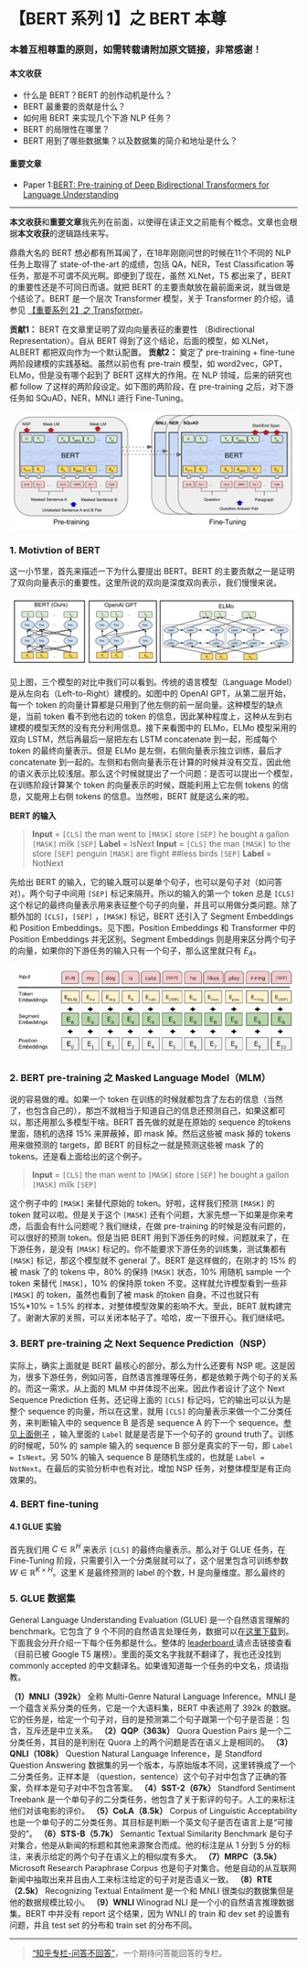 
# 【BERT 系列 1】之 BERT 本尊

### 本着互相尊重的原则，如需转载请附加原文链接，非常感谢！


#### 本文收获
* 什么是 BERT？BERT 的创作动机是什么？
* BERT 最重要的贡献是什么？
* 如何用 BERT 来实现几个下游 NLP 任务？
* BERT 的局限性在哪里？
* BERT 用到了哪些数据集？以及数据集的简介和地址是什么？

#### 重要文章
* <span id = "paper1">Paper 1</span>:[BERT: Pre-training of Deep Bidirectional Transformers for Language Understanding](https://arxiv.org/pdf/1810.04805.pdf)
---
**本文收获**和**重要文章**我先列在前面，以使得在读正文之前能有个概念。文章也会根据**本文收获**的逻辑路线来写。

鼎鼎大名的 BERT 想必都有所耳闻了，在18年刚刚问世的时候在11个不同的 NLP 任务上取得了 state-of-the-art 的成绩，包括 QA，NER，Test Classification 等任务，那是不可谓不风光啊。即便到了现在，虽然 XLNet，T5 都出来了，BERT 的重要性还是不可同日而语。就把 BERT 的主要贡献放在最前面来说，就当做是个结论了。BERT 是一个层次 Transformer 模型，关于 Transformer 的介绍，请参见 [【重要系列 2】之 Transformer](https://zhuanlan.zhihu.com/p/93488997)。

**贡献1：** BERT 在文章里证明了双向向量表征的重要性 （Bidirectional Representation）。自从 BERT 得到了这个结论，后面的模型，如 XLNet，ALBERT 都把双向作为一个默认配置。
**贡献2：** 奠定了 pre-training + fine-tune 两阶段建模的实践基础。虽然以前也有 pre-train 模型，如 word2vec，GPT，ELMo，但是没有哪个起到了 BERT 这样大的作用。在 NLP 领域，后来的研究也都 follow 了这样的两阶段设定。如下图的两阶段，在 pre-training 之后，对下游任务如 SQuAD，NER，MNLI 进行 Fine-Tuning。

![](https://github.com/tonywenuon/posters/blob/master/images/bert1/2stages.png?raw=true)

### 1. Motivtion of BERT
这一小节里，首先来描述一下为什么要提出 BERT。BERT 的主要贡献之一是证明了双向向量表示的重要性。这里所说的双向是深度双向表示，我们慢慢来说。

![](https://github.com/tonywenuon/posters/blob/master/images/bert1/3models.png?raw=true)

见上图，三个模型的对比中我们可以看到。传统的语言模型（Language Model）是从左向右（Left-to-Right）建模的。如图中的 OpenAI GPT，从第二层开始，每一个 token 的向量计算都是只用到了他左侧的前一层向量。这种模型的缺点是，当前 token 看不到他右边的 token 的信息，因此某种程度上，这种从左到右建模的模型天然的没有充分利用信息。接下来看图中的 ELMo，ELMo 模型采用的双向 LSTM，然后再最后一层把左右 LSTM concatenate 到一起，形成每个 token 的最终向量表示。但是 ELMo 是左侧，右侧向量表示独立训练，最后才 concatenate 到一起的。左侧和右侧向量表示在计算的时候并没有交互，因此他的语义表示比较浅层。那么这个时候就提出了一个问题：是否可以提出一个模型，在训练阶段计算某个 token 的向量表示的时候，既能利用上它左侧 tokens 的信息，又能用上右侧 tokens 的信息。当然啦，BERT 就是这么来的啦。

<span id = "bert_input">**BERT 的输入**</span> 

> **Input** = `[CLS]` the man went to `[MASK]` store `[SEP]` he bought a gallon `[MASK]` milk `[SEP]`
> **Label** = IsNext
> **Input** = `[CLS]` the man `[MASK]` to the store `[SEP]` penguin `[MASK]` are flight ##less birds `[SEP]`
> **Label** = NotNext

先给出 BERT 的输入，它的输入既可以是单个句子，也可以是句子对（如问答对）。两个句子中间用 `[SEP]` 标记来隔开。所以的输入的第一个 token 总是 `[CLS]` 这个标记的最终向量表示用来表征整个句子的向量，并且可以用做分类问题。除了额外加的 `[CLS]`，`[SEP]` ，`[MASK]` 标记，BERT 还引入了 Segment Embeddings 和 Position Embeddings。见下图，Position Embeddings 和 Transformer 中的 Position Embeddings 并无区别。Segment Embeddings 则是用来区分两个句子的向量，如果你的下游任务的输入只有一个句子，那么这里就只有 $E_A$。

![](https://github.com/tonywenuon/posters/blob/master/images/bert1/bert_embedding.png?raw=true)

### 2. BERT pre-training 之 Masked Language Model（MLM）
说的容易做的难。如果一个 token 在训练的时候就都包含了左右的信息（当然了，也包含自己的），那岂不就相当于知道自己的信息还预测自己，如果这都可以，那还用那么多模型干啥。BERT 首先做的就是在原始的 sequence 的tokens 里面，随机的选择 15% 来屏蔽掉，即 mask 掉。然后这些被 mask 掉的 tokens 用来做预测的 targets，即 BERT 的目标之一就是预测这些被 mask 了的 tokens。还是看上面给出的这个例子。


> **Input** = `[CLS]` the man went to `[MASK]` store `[SEP]` he bought a gallon `[MASK]` milk `[SEP]`


这个例子中的 `[MASK]` 来替代原始的 token。好啦，这样我们预测 `[MASK]` 的 token 就可以啦。但是关于这个 `[MASK]` 还有个问题，大家先想一下如果是你来考虑，后面会有什么问题呢？我们继续，在做 pre-training 的时候是没有问题的，可以很好的预测 token。但是当把 BERT 用到下游任务的时候，问题就来了，在下游任务，是没有 `[MASK]` 标记的。你不能要求下游任务的训练集，测试集都有 `[MASK]` 标记，那这个模型就不 general 了。BERT 是这样做的，在刚才的 15% 的被 mask 了的 tokens 中，80% 的保持 `[MASK]` 状态，10% 用随机 sample 一个 token 来替代 `[MASK]`，10% 的保持原 token 不变。这样就允许模型看到一些非 `[MASK]` 的 token，虽然也看到了被 mask 的token 自身。不过也就只有 15%*10% = 1.5% 的样本，对整体模型效果的影响不大。至此，BERT 就构建完了。谢谢大家的关照，可以关闭本帖子了。哈哈，皮一下很开心。我们继续吧。


### 3. BERT pre-training 之 Next Sequence Prediction（NSP）
实际上，确实上面就是 BERT 最核心的部分。那么为什么还要有 NSP 呢。这是因为，很多下游任务，例如问答，自然语言推理等任务，都是依赖于两个句子的关系的。而这一需求，从上面的 MLM 中并体现不出来。因此作者设计了这个 Next Sequence Prediction 任务。还记得上面的 `[CLS]` 标记吗，它的输出可以认为是整个 sequence 的向量，所以在这里，就用 `[CLS]` 的向量表示来做一个二分类任务，来判断输入中的 sequence B 是否是 sequence A 的下一个 sequence。[参见上面例子](#bert_input) ，输入里面的 `Label` 就是是否是下一个句子的 ground truth了。训练的时候呢，50% 的 sample 输入的 sequence B 部分是真实的下一句，即 `Label = IsNext`。另 50% 的输入 sequence B 是随机生成的，也就是 `Label = NotNext`。在最后的实验分析中也有对比，增加 NSP 任务，对整体模型是有正向效果的。


### 4. BERT fine-tuning
#### 4.1 GLUE 实验
首先我们用 $C \in \mathbb{R}^H$ 来表示 `[CLS]` 的最终向量表示。那么对于 GLUE 任务，在 Fine-Tuning 阶段，只需要引入一个分类层就可以了，这个层里包含可训练参数 $W \in \mathbb{R}^{K\times H}$。这里 K 是最终预测的 label 的个数，H 是向量维度。那么最终的

### 5. GLUE 数据集

General Language Understanding Evaluation (GLUE) 是一个自然语言理解的 benchmark。它包含了 9 个不同的自然语言处理任务，数据可以在[这里下载](https://gluebenchmark.com/tasks)到。下面我会分开介绍一下每个任务都是什么。整体的 [leaderboard ](https://gluebenchmark.com/leaderboard/) 请点击链接查看（目前已被 Google T5 屠榜）。里面的英文名字我就不翻译了，我也还没找到 commonly accepted 的中文翻译名。如果谁知道每一个任务的中文名，烦请指教。

**（1）MNLI（392k）** 
全称 Multi-Genre Natural Language Inference。MNLI 是一个蕴含关系分类的任务，它是一个大语料集，BERT 中表述用了 392k 的数据。它的任务是，给定一个句子对，目的是预测第二个句子跟第一个句子是否是：包含，互斥还是中立关系。
**（2）QQP（363k）** 
Quora Question Pairs 是一个二分类任务，其目的是判别在 Quora 上的两个问题是否在语义上是相同的。
**（3）QNLI（108k）** 
Question Natural Language Inference，是 Standford Question Answering 数据集的另一个版本，与原始版本不同，这里转换成了一个二分类任务。正样本是 （question，sentence）这个句子对中包含了正确的答案，负样本是句子对中不包含答案。
**（4）SST-2（67k）** 
Standford Sentiment Treebank 是一个单句子的二分类任务，他包含了关于影评的句子。人工的来标注他们对该电影的评价。
**（5）CoLA（8.5k）** 
Corpus of Linguistic Acceptability 也是一个单句子的二分类任务。其目标是判断一个英文句子是否在语言上是“可接受的”。
**（6）STS-B（5.7k）** 
Semantic Textual Similarity Benchmark 是句子对集合，他是从新闻的标题和其他来源聚合而成。他的标注是从 1 分到 5 分的标注，来表示给定的两个句子在语义上的相似度有多大。
**（7）MRPC（3.5k）** 
Microsoft Research Paraphrase Corpus 也是句子对集合。他是自动的从互联网新闻中抽取出来并且由人工来标注给定的句子对是否语义一致。
**（8）RTE（2.5k）** 
Recognizing Textual Entailment 是一个和 MNLI 很类似的数据集但是他的数据规模比较小。
**（9）WNLI** 
Winograd NLI 是一个小的自然语言推理数据集。BERT 中并没有 report 这个结果，因为 WNLI 的 train 和 dev set 的设置有问题，并且 test set 的分布和 train set 的分布不同。



---
> [“知乎专栏-问答不回答”](https://zhuanlan.zhihu.com/question-no-answer)，一个期待问答能回答的专栏。
<!--stackedit_data:
eyJoaXN0b3J5IjpbLTEzNzU3MDEzNDMsLTMzMTk1MTUwMiw1Nj
c0NzEzOTksLTIxMjMzNzM4MzAsMjA1NzE1OTU3MywtOTM3Nzg1
OTM4LDIyNjkyMDEyMywxNTc1MjA5Mjk2LDEwNDk1ODkzMDMsND
MyOTI2NTcyLDEzOTU0OTkzNywtNjY4MTUyMjkwLC0xMDA1OTc2
ODldfQ==
-->